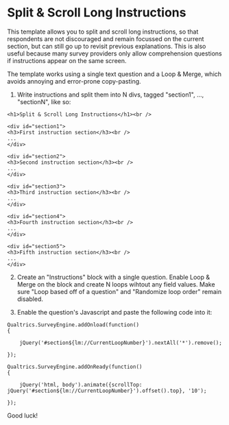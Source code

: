 # Split & Scroll Long Instructions

This template allows you to split and scroll long instructions, so that respondents are not discouraged and remain focussed on the current section, but can still go up to revisit previous explanations. This is also useful because many survey providers only allow comprehension questions if instructions appear on the same screen.

The template works using a single text question and a Loop & Merge, which avoids annoying and error-prone copy-pasting.

1. Write instructions and split them into N divs, tagged "section1", ..., "sectionN", like so:

```
<h1>Split & Scroll Long Instructions</h1><br />

<div id="section1">
<h3>First instruction section</h3><br />
...
</div>

<div id="section2">
<h3>Second instruction section</h3><br />
...
</div>

<div id="section3">
<h3>Third instruction section</h3><br />
...
</div>

<div id="section4">
<h3>Fourth instruction section</h3><br />
...
</div>

<div id="section5">
<h3>Fifth instruction section</h3><br />
...
</div>
```

2. Create an "Instructions" block with a single question. Enable Loop & Merge on the block and create N loops wihtout any field values. Make sure "Loop based off of a question" and "Randomize loop order" remain disabled.

3. Enable the question's Javascript and paste the following code into it:

```
Qualtrics.SurveyEngine.addOnload(function()
{

	jQuery('#section${lm://CurrentLoopNumber}').nextAll('*').remove();
	
});

Qualtrics.SurveyEngine.addOnReady(function()
{

	jQuery('html, body').animate({scrollTop: jQuery('#section${lm://CurrentLoopNumber}').offset().top}, '10');
	
});
```

Good luck!
